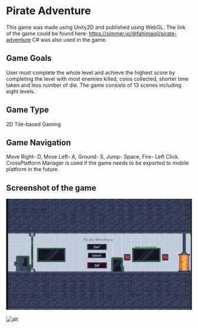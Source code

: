 # Pirate Adventure
This game was made using Unity2D and published using WebGL. The link of the game could be found here: https://simmer.io/@fahimaqil/pirate-adventure
C# was also used in the game.

## Game Goals
User must complete the whole level and achieve the highest score by completing the level with most enemies killed, coins collected, shorter time taken and less number of die. The game consists of 13 scenes including eight levels. 

## Game Type
2D Tile-based Gaming

## Game Navigation
Move Right- D, Move Left- A, Ground- S, Jump- Space, Fire- Left Click. CrossPlatform Manager is used if the game needs to be exported to mobile platform in the future.

## Screenshot of the game

![alt](/homepirate.png)

![alt](/menupirate.png)


